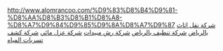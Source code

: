 http://www.alomrancoo.com/%D9%83%D8%B4%D9%81-%D8%AA%D8%B3%D8%B1%D8%A8-%D8%A7%D9%84%D9%85%D9%8A%D8%A7%D9%87
<a href="http://www.alomrancoo.com/%D9%86%D9%82%D9%84-%D8%A7%D8%AB%D8%A7%D8%AB-%D8%A8%D8%A7%D9%84%D8%B1%D9%8A%D8%A7%D8%B6">شركة نقل اثاث بالرياض</a>
<a href="http://www.alomrancoo.com/%D8%B4%D9%80%D8%B1%D9%83%D9%80%D8%A9-%D8%AA%D9%86%D8%B8%D9%8A%D9%81-%D8%A8%D8%A7%D9%84%D8%B1%D9%8A%D8%A7%D8%B6">شركة تنظيف بالرياض</a>
<a href="http://www.alomrancoo.com/%D8%B4%D8%B1%D9%83%D8%A9-%D8%B1%D8%B4-%D9%85%D8%A8%D9%8A%D8%AF%D8%A7%D8%AA">شركة رش مبيدات</a>
<a href="http://www.alomrancoo.com/%D8%B4%D8%B1%D9%83%D8%A9-%D8%B9%D8%B2%D9%84-%D8%A8%D8%A7%D9%84%D8%B1%D9%8A%D8%A7%D8%B6">شركة عزل مائي</a>
<a href="http://www.alomrancoo.com/%D9%83%D8%B4%D9%81-%D8%AA%D8%B3%D8%B1%D8%A8-%D8%A7%D9%84%D9%85%D9%8A%D8%A7%D9%87">شركة كشف تسربات المياه</a>
